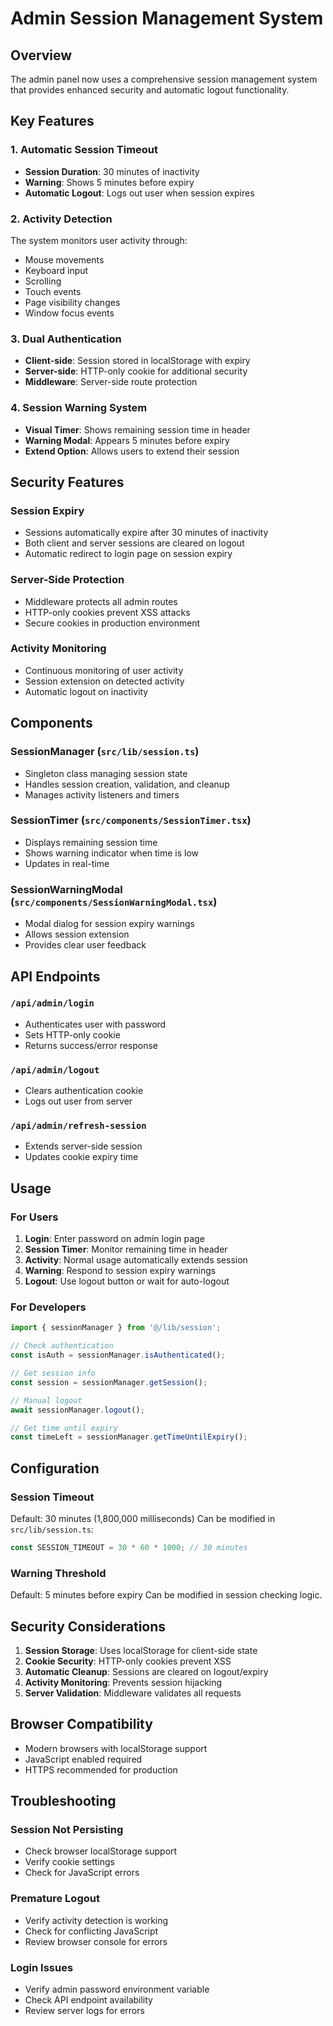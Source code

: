 # Admin Session Management System

## Overview

The admin panel now uses a comprehensive session management system that provides enhanced security and automatic logout functionality.

## Key Features

### 1. Automatic Session Timeout
- **Session Duration**: 30 minutes of inactivity
- **Warning**: Shows 5 minutes before expiry
- **Automatic Logout**: Logs out user when session expires

### 2. Activity Detection
The system monitors user activity through:
- Mouse movements
- Keyboard input
- Scrolling
- Touch events
- Page visibility changes
- Window focus events

### 3. Dual Authentication
- **Client-side**: Session stored in localStorage with expiry
- **Server-side**: HTTP-only cookie for additional security
- **Middleware**: Server-side route protection

### 4. Session Warning System
- **Visual Timer**: Shows remaining session time in header
- **Warning Modal**: Appears 5 minutes before expiry
- **Extend Option**: Allows users to extend their session

## Security Features

### Session Expiry
- Sessions automatically expire after 30 minutes of inactivity
- Both client and server sessions are cleared on logout
- Automatic redirect to login page on session expiry

### Server-Side Protection
- Middleware protects all admin routes
- HTTP-only cookies prevent XSS attacks
- Secure cookies in production environment

### Activity Monitoring
- Continuous monitoring of user activity
- Session extension on detected activity
- Automatic logout on inactivity

## Components

### SessionManager (`src/lib/session.ts`)
- Singleton class managing session state
- Handles session creation, validation, and cleanup
- Manages activity listeners and timers

### SessionTimer (`src/components/SessionTimer.tsx`)
- Displays remaining session time
- Shows warning indicator when time is low
- Updates in real-time

### SessionWarningModal (`src/components/SessionWarningModal.tsx`)
- Modal dialog for session expiry warnings
- Allows session extension
- Provides clear user feedback

## API Endpoints

### `/api/admin/login`
- Authenticates user with password
- Sets HTTP-only cookie
- Returns success/error response

### `/api/admin/logout`
- Clears authentication cookie
- Logs out user from server

### `/api/admin/refresh-session`
- Extends server-side session
- Updates cookie expiry time

## Usage

### For Users
1. **Login**: Enter password on admin login page
2. **Session Timer**: Monitor remaining time in header
3. **Activity**: Normal usage automatically extends session
4. **Warning**: Respond to session expiry warnings
5. **Logout**: Use logout button or wait for auto-logout

### For Developers
```typescript
import { sessionManager } from '@/lib/session';

// Check authentication
const isAuth = sessionManager.isAuthenticated();

// Get session info
const session = sessionManager.getSession();

// Manual logout
await sessionManager.logout();

// Get time until expiry
const timeLeft = sessionManager.getTimeUntilExpiry();
```

## Configuration

### Session Timeout
Default: 30 minutes (1,800,000 milliseconds)
Can be modified in `src/lib/session.ts`:

```typescript
const SESSION_TIMEOUT = 30 * 60 * 1000; // 30 minutes
```

### Warning Threshold
Default: 5 minutes before expiry
Can be modified in session checking logic.

## Security Considerations

1. **Session Storage**: Uses localStorage for client-side state
2. **Cookie Security**: HTTP-only cookies prevent XSS
3. **Automatic Cleanup**: Sessions are cleared on logout/expiry
4. **Activity Monitoring**: Prevents session hijacking
5. **Server Validation**: Middleware validates all requests

## Browser Compatibility

- Modern browsers with localStorage support
- JavaScript enabled required
- HTTPS recommended for production

## Troubleshooting

### Session Not Persisting
- Check browser localStorage support
- Verify cookie settings
- Check for JavaScript errors

### Premature Logout
- Verify activity detection is working
- Check for conflicting JavaScript
- Review browser console for errors

### Login Issues
- Verify admin password environment variable
- Check API endpoint availability
- Review server logs for errors
